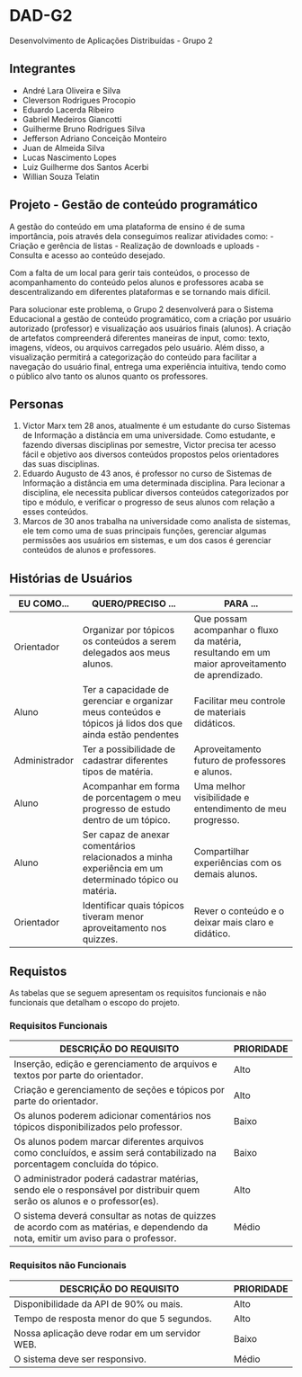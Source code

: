 # DAD-G2
Desenvolvimento de Aplicações Distribuídas - Grupo 2

## Integrantes

- André Lara Oliveira e Silva
- Cleverson Rodrigues Procopio
- Eduardo Lacerda Ribeiro
- Gabriel Medeiros Giancotti
- Guilherme Bruno Rodrigues Silva
- Jefferson Adriano Conceição Monteiro
- Juan de Almeida Silva
- Lucas Nascimento Lopes
- Luiz Guilherme dos Santos Acerbi
- Willian Souza Telatin

## Projeto - Gestão de conteúdo programático 

A gestão do conteúdo em uma plataforma de ensino é de suma importância, pois através dela conseguimos realizar atividades como: - Criação e gerência de listas - Realização de downloads e uploads - Consulta e acesso ao conteúdo desejado.
 	
Com a falta de um local para gerir tais conteúdos, o processo de acompanhamento do conteúdo pelos alunos e professores acaba se descentralizando em diferentes plataformas e se tornando mais difícil. 
     
Para solucionar este problema, o Grupo 2 desenvolverá para o Sistema Educacional a gestão de conteúdo programático, com a criação por usuário autorizado (professor) e visualização aos usuários finais (alunos). A criação de artefatos compreenderá diferentes maneiras de input, como: texto, imagens, vídeos, ou arquivos carregados pelo usuário. Além disso, a visualização permitirá a categorização do conteúdo para facilitar a navegação do usuário final, entrega uma experiência intuitiva, tendo como o público alvo tanto os alunos quanto os professores.

## Personas

1. Victor Marx tem 28 anos, atualmente é um estudante do curso Sistemas de Informação a distância em uma universidade. Como estudante, e fazendo diversas disciplinas por semestre, Victor precisa ter acesso fácil e objetivo aos diversos conteúdos propostos pelos orientadores das suas disciplinas.
2. Eduardo Augusto de 43 anos, é professor no curso de Sistemas de Informação a distância em uma determinada disciplina. Para lecionar a disciplina, ele necessita publicar diversos conteúdos categorizados por tipo e módulo, e verificar o progresso de seus alunos com relação a esses conteúdos.
3. Marcos de 30 anos trabalha na universidade como analista de sistemas, ele tem como uma de suas principais funções, gerenciar algumas permissões aos usuários em sistemas, e um dos casos é gerenciar conteúdos de alunos e professores.

## Histórias de Usuários

| EU COMO...    | QUERO/PRECISO ...                                                                                         | PARA ...                                                                                        |
|---------------|-----------------------------------------------------------------------------------------------------------|-------------------------------------------------------------------------------------------------|
| Orientador    | Organizar por tópicos os conteúdos a serem delegados aos meus alunos.                                     | Que possam acompanhar o fluxo da matéria, resultando em um maior aproveitamento de aprendizado. |
| Aluno         | Ter a capacidade de gerenciar e organizar meus conteúdos e tópicos já lidos dos que ainda estão pendentes | Facilitar meu controle de materiais didáticos.                                                  |
| Administrador | Ter a possibilidade de cadastrar diferentes tipos de matéria.                                             | Aproveitamento futuro de professores e alunos.                                                  |
| Aluno         | Acompanhar em forma de porcentagem o meu progresso de estudo dentro de um tópico.                         | Uma melhor visibilidade e entendimento de meu progresso.                                        |
| Aluno         | Ser capaz de anexar comentários relacionados a minha experiência em um determinado tópico ou matéria.     | Compartilhar experiências com os demais alunos.                                                 |
| Orientador    | Identificar quais tópicos tiveram menor aproveitamento nos quizzes.					  | Rever o conteúdo e o deixar mais claro e didático.					      |


## Requistos
As tabelas que se seguem apresentam os requisitos funcionais e não funcionais que detalham o escopo do projeto.

### Requisitos Funcionais

| DESCRIÇÃO DO REQUISITO                                                                                                            | PRIORIDADE |
|-----------------------------------------------------------------------------------------------------------------------------------|------------|
| Inserção, edição e gerenciamento de arquivos e textos por parte do orientador.                                                    | Alto       |
| Criação e gerenciamento de seções e tópicos por parte do orientador.                                                              | Alto       |
| Os alunos poderem adicionar comentários nos tópicos disponibilizados pelo professor.                                              | Baixo      |
| Os alunos podem marcar diferentes arquivos como concluídos, e assim será contabilizado na porcentagem concluída do tópico.        | Baixo      |
| O administrador poderá cadastrar matérias, sendo ele o responsável por distribuir quem serão os alunos e o professor(es).         | Alto       |
| O sistema deverá consultar as notas de quizzes de acordo com as matérias, e dependendo da nota, emitir um aviso para o professor. | Médio      |

### Requisitos não Funcionais

| DESCRIÇÃO DO REQUISITO                         | PRIORIDADE |
|------------------------------------------------|------------|
| Disponibilidade da API de 90% ou mais.         | Alto       |
| Tempo de resposta menor do que 5 segundos.     | Alto       |
| Nossa aplicação deve rodar em um servidor WEB. | Baixo      |
| O sistema deve ser responsivo.                 | Médio      |




